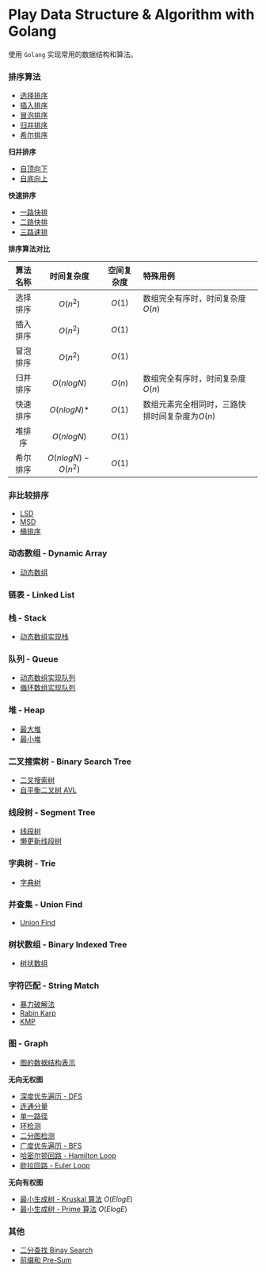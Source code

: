 # Play Data Structure & Algorithm with Golang

使用 `Golang` 实现常用的数据结构和算法。

### 排序算法

* [选择排序](./sort/selectsort.go)
* [插入排序](./sort/insertionsort.go)
* [冒泡排序](./sort/bubblesort.go)
* [归并排序](./sort/mergesort.go)
* [希尔排序](./sort/shellsort.go)

**归并排序**

* [自顶向下](./sort/mergesort.go)
* [自底向上](./sort/mergesortbu.go)

**快速排序**

* [一路快排](./sort/quicksort1way.go)
* [二路快排](./sort/quicksort2ways.go)
* [三路速排](./sort/quicksort3ways.go)

**排序算法对比**


| 算法名称 |     时间复杂度     | 空间复杂度 | 特殊用例                                         |
| :------: | :-----------------: | :--------: | :----------------------------------------------- |
| 选择排序 |     ${O(n^2)}$     |  ${O(1)}$  | 数组完全有序时，时间复杂度${O(n)}$               |
| 插入排序 |     ${O(n^2)}$     |  ${O(1)}$  |                                                  |
| 冒泡排序 |     ${O(n^2)}$     |  ${O(1)}$  |                                                  |
| 归并排序 |     $O(nlogN)$     |  ${O(n)}$  | 数组完全有序时，时间复杂度${O(n)}$               |
| 快速排序 |     $O(nlogN)*$     |  ${O(1)}$  | 数组元素完全相同时，三路快排时间复杂度为${O(n)}$ |
|  堆排序  |     $O(nlogN)$     |  ${O(1)}$  |                                                  |
| 希尔排序 | $O(nlogN)-O(n^{2})$ |  ${O(1)}$  |                                                  |

### 非比较排序

* [LSD](./sort/radix/lsd.go)
* [MSD](./sort/radix/msd.go)
* [桶排序](./sort/radix/bucket_sort.go)

### 动态数组 - Dynamic Array

* [动态数组](./array/array.go)

### 链表 - Linked List

### 栈 - Stack

* [动态数组实现栈](./stack/array_stack.go)

### 队列 - Queue

* [动态数组实现队列](./queue/array_queue.go)
* [循环数组实现队列](./queue/loop_queue.go)

### 堆 - Heap

* [最大堆](./tree/max_heap.go)
* [最小堆](./tree/min_heap.go)

### 二叉搜索树 - Binary Search Tree

* [二叉搜索树](./tree/binary_search_tree.go)
* [自平衡二叉树 AVL](./tree/avl_tree.go)

### 线段树 - Segment Tree

* [线段树](./tree/segment_tree.go)
* [懒更新线段树](./tree/lazy_segment_tree.go)

### 字典树 - Trie

* [字典树](./tree/trie.go)

### 并查集 - Union Find

* [Union Find](./tree/union_find.go)

### 树状数组 - Binary Indexed Tree

* [树状数组](./tree/binary_indexed_tree.go)

### 字符匹配 - String Match

* [暴力破解法](./strings/match/brute_force.go)
* [Rabin Karp](./strings/match/rabin_karp.go)
* [KMP](./strings/match/kmp.go)

### 图 - Graph

* [图的数据结构表示](./graph/)

**无向无权图**

* [深度优先遍历 - DFS](./graph/dfs/)
* [连通分量](./graph/dfs/cc_count.go)
* [单一路径](./graph/dfs/path.go)
* [环检测](./graph/dfs/cycle_detection.go)
* [二分图检测](./graph/dfs/bipartition_detection.go)
* [广度优先遍历 - BFS](./graph/bfs/)
* [哈密尔顿回路 - Hamilton Loop](graph/util/hamilton_loop.go)
* [欧拉回路 - Euler Loop](graph/util/euler_loop.go)

**无向有权图**

* [最小生成树 - Kruskal 算法](./graph/mst/kruskal.go) $O(ElogE)$
* [最小生成树 - Prime 算法](./graph/mst/prime.go) $O(ElogE)$

### 其他

* [二分查找 Binay Search](./search/binary_search.go)
* [前缀和 Pre-Sum](./util/presum.go)
